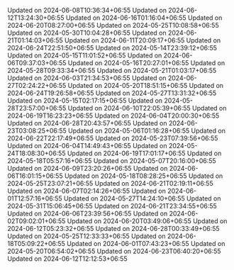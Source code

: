 
Updated on 2024-06-08T10:36:34+06:55
Updated on 2024-06-12T13:24:30+06:55
Updated on 2024-06-16T01:16:04+06:55
Updated on 2024-06-20T08:27:00+06:55
Updated on 2024-05-25T10:08:58+06:55
Updated on 2024-05-30T10:04:28+06:55
Updated on 2024-06-21T01:14:03+06:55
Updated on 2024-06-11T20:09:17+06:55
Updated on 2024-06-24T22:51:50+06:55
Updated on 2024-05-14T23:39:12+06:55
Updated on 2024-05-15T11:01:52+06:55
Updated on 2024-06-06T09:37:03+06:55
Updated on 2024-05-16T20:27:01+06:55
Updated on 2024-05-28T09:33:34+06:55
Updated on 2024-05-21T01:03:17+06:55
Updated on 2024-06-03T21:34:53+06:55
Updated on 2024-06-27T02:24:22+06:55
Updated on 2024-05-20T18:51:15+06:55
Updated on 2024-06-24T19:26:58+06:55
Updated on 2024-05-27T13:31:32+06:55
Updated on 2024-05-15T02:17:15+06:55
Updated on 2024-05-28T23:57:00+06:55
Updated on 2024-06-10T22:05:39+06:55
Updated on 2024-06-19T16:23:23+06:55
Updated on 2024-06-04T20:00:30+06:55
Updated on 2024-06-28T20:43:57+06:55
Updated on 2024-06-23T03:08:25+06:55
Updated on 2024-05-06T01:16:28+06:55
Updated on 2024-06-22T22:17:49+06:55
Updated on 2024-05-23T07:39:56+06:55
Updated on 2024-06-04T14:49:43+06:55
Updated on 2024-05-24T18:08:30+06:55
Updated on 2024-06-19T17:01:17+06:55
Updated on 2024-05-18T05:57:16+06:55
Updated on 2024-05-07T20:16:00+06:55
Updated on 2024-06-09T23:20:26+06:55
Updated on 2024-06-06T16:01:15+06:55
Updated on 2024-05-18T08:28:25+06:55
Updated on 2024-05-25T23:07:21+06:55
Updated on 2024-06-21T02:19:11+06:55
Updated on 2024-06-07T02:14:26+06:55
Updated on 2024-06-01T12:57:16+06:55
Updated on 2024-05-27T14:24:10+06:55
Updated on 2024-05-31T15:06:45+06:55
Updated on 2024-06-21T23:34:55+06:55
Updated on 2024-06-06T23:39:56+06:55
Updated on 2024-06-02T09:02:01+06:55
Updated on 2024-06-20T03:49:06+06:55
Updated on 2024-06-12T05:23:32+06:55
Updated on 2024-06-28T00:33:49+06:55
Updated on 2024-05-25T12:33:33+06:55
Updated on 2024-06-18T05:09:22+06:55
Updated on 2024-06-01T07:43:23+06:55
Updated on 2024-05-20T06:54:02+06:55
Updated on 2024-06-23T06:40:20+06:55
Updated on 2024-06-12T12:12:53+06:55